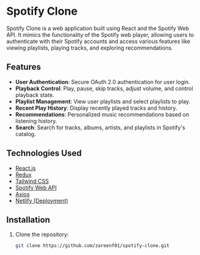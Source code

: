 # Spotify Clone

Spotify Clone is a web application built using React and the Spotify Web API. It mimics the functionality of the Spotify web player, allowing users to authenticate with their Spotify accounts and access various features like viewing playlists, playing tracks, and exploring recommendations.

## Features

- **User Authentication**: Secure OAuth 2.0 authentication for user login.
- **Playback Control**: Play, pause, skip tracks, adjust volume, and control playback state.
- **Playlist Management**: View user playlists and select playlists to play.
- **Recent Play History**: Display recently played tracks and history.
- **Recommendations**: Personalized music recommendations based on listening history.
- **Search**: Search for tracks, albums, artists, and playlists in Spotify's catalog.

## Technologies Used

* [React.js](https://reactjs.org/)
* [Redux](https://redux.js.org/)
* [Tailwind CSS](https://tailwindcss.com/)
* [Spotify Web API](https://developer.spotify.com/)
* [Axios](https://www.npmjs.com/package/axios)
* [Netlify (Deployment)](https://www.netlify.com/)

## Installation

1. Clone the repository:
   ```bash
   git clone https://github.com/zareenf01/spotify-clone.git

